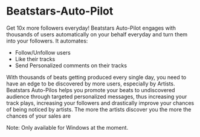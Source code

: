 # Beatstars-Auto-Pilot
Get 10x more followers everyday!
Beatstars Auto-Pilot engages with thousands of users automatically on your behalf everyday and turn them into your followers. It automates:

- Follow/Unfollow users
- Like their tracks
- Send Personalized comments on their tracks

With thousands of beats getting produced every single day, you need to have an edge to be discovered by more users, especially by Artists.
Beatstars Auto-Pilos helps you promote your beats to undiscovered audience through targeted personalized messages, thus increasing your track plays, increasing your followers and drastically improve your chances of being noticed by artists.
The more the artists discover you the more the chances of your sales are

Note: Only available for Windows at the moment.
